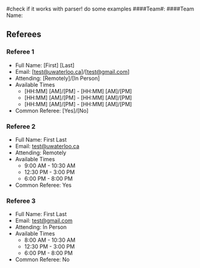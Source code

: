 #check if it works with parser! do some examples
####Team#: 
####Team Name:
## Referees 
### Referee 1
- Full Name: [First] [Last]
- Email: [test@uwaterloo.ca]/[test@gmail.com]
- Attending: [Remotely]/[In Person]
- Available Times
    - [HH:MM] [AM]/[PM] - [HH:MM] [AM]/[PM]
    - [HH:MM] [AM]/[PM] - [HH:MM] [AM]/[PM]
    - [HH:MM] [AM]/[PM] - [HH:MM] [AM]/[PM]
- Common Referee: [Yes]/[No]

### Referee 2
- Full Name: First Last
- Email: test@uwaterloo.ca
- Attending: Remotely
- Available Times
    - 9:00 AM - 10:30 AM
    - 12:30 PM - 3:00 PM
    - 6:00 PM - 8:00 PM
- Common Referee: Yes

### Referee 3
- Full Name: First Last
- Email: test@gmail.com
- Attending: In Person
- Available Times
    - 8:00 AM - 10:30 AM
    - 12:30 PM - 3:00 PM
    - 6:00 PM - 8:00 PM
- Common Referee: No
